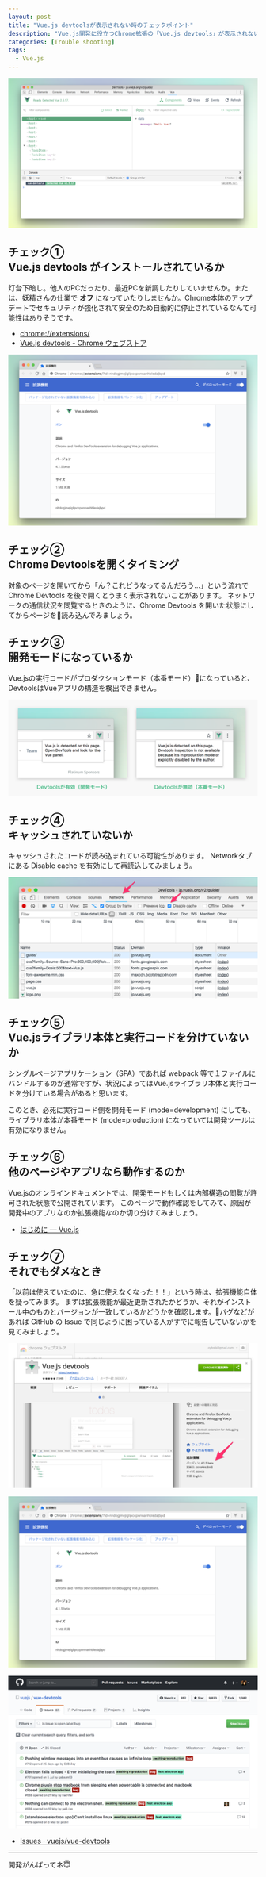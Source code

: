 ```yaml
---
layout: post
title: "Vue.js devtoolsが表示されない時のチェックポイント"
description: "Vue.js開発に役立つChrome拡張の「Vue.js devtools」が表示されない時のチェックポイント"
categories: [Trouble shooting]
tags:
  - Vue.js
---
```


![Vue.js devtools](/postimg/2018/08/20-a.png)


## チェック① <br> Vue.js devtools がインストールされているか

灯台下暗し。他人のPCだったり、最近PCを新調したりしていませんか。または、妖精さんの仕業で __オフ__ になっていたりしませんか。Chrome本体のアップデートでセキュリティが強化されて安全のため自動的に停止されているなんて可能性はありそうです。

- [chrome://extensions/](chrome://extensions/)
- [Vue.js devtools - Chrome ウェブストア](https://chrome.google.com/webstore/detail/vuejs-devtools/nhdogjmejiglipccpnnnanhbledajbpd)

![Vue.js devtools management](/postimg/2018/08/20-e.png)


## チェック② <br> Chrome Devtoolsを開くタイミング

対象のページを開いてから「ん？これどうなってるんだろう…」という流れで Chrome Devtools を後で開くとうまく表示されないことがあります。
ネットワークの通信状況を閲覧するときのように、Chrome Devtools を開いた状態にしてからページを読み込んでみましょう。


## チェック③ <br> 開発モードになっているか

Vue.jsの実行コードがプロダクションモード（本番モード）になっていると、DevtoolsはVueアプリの構造を検出できません。

![Vue.js devtools available or not](/postimg/2018/08/20-b.png)


## チェック④ <br> キャッシュされていないか

キャッシュされたコードが読み込まれている可能性があります。
Networkタブにある Disable cache を有効にして再読込してみましょう。

![Vue.js devtools disable cache](/postimg/2018/08/20-c.png)


## チェック⑤ <br> Vue.jsライブラリ本体と実行コードを分けていないか

シングルページアプリケーション（SPA）であれば webpack 等で１ファイルにバンドルするのが通常ですが、状況によってはVue.jsライブラリ本体と実行コードを分けている場合があると思います。

このとき、必死に実行コード側を開発モード (mode=development) にしても、ライブラリ本体が本番モード (mode=production) になっていては開発ツールは有効になりません。


## チェック⑥ <br> 他のページやアプリなら動作するのか

Vue.jsのオンラインドキュメントでは、開発モードもしくは内部構造の閲覧が許可された状態で公開されています。
このページで動作確認をしてみて、原因が開発中のアプリなのか拡張機能なのか切り分けてみましょう。

- [はじめに — Vue.js](https://jp.vuejs.org/v2/guide/)


## チェック⑦ <br> それでもダメなとき

「以前は使えていたのに、急に使えなくなった！！」という時は、拡張機能自体を疑ってみます。
まずは拡張機能が最近更新されたかどうか、それがインストール中のものとバージョンが一致しているかどうかを確認します。バグなどがあれば GitHub の Issue で同じように困っている人がすでに報告していないかを見てみましょう。

![Vue.js devtools chrome webstore](/postimg/2018/08/20-d.png)

![Vue.js devtools management](/postimg/2018/08/20-e.png)

![Vue.js devtools github issues](/postimg/2018/08/20-f.png)

- [Issues · vuejs/vue-devtools](https://github.com/vuejs/vue-devtools/issues)

---

開発がんばってネ😇
